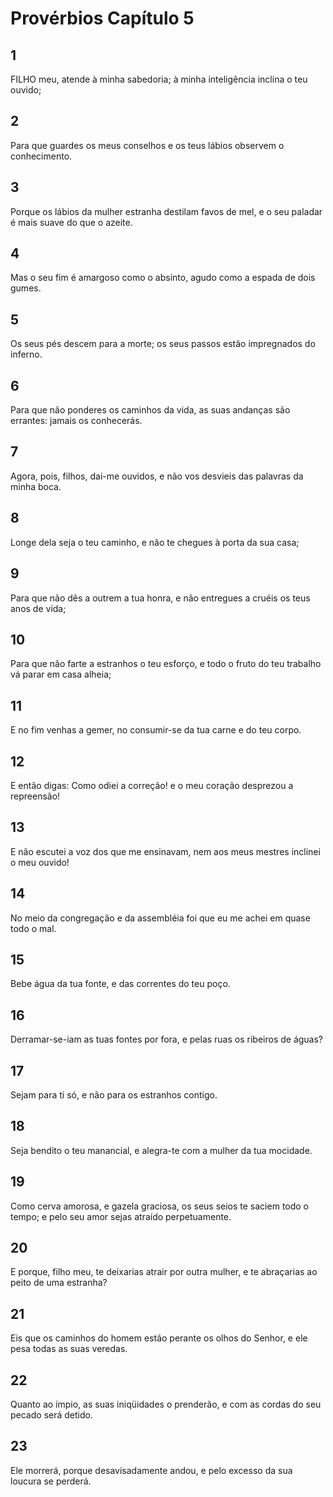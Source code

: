 # Provérbios Capítulo 5

## 1
FILHO meu, atende à minha sabedoria; à minha inteligência inclina o teu ouvido;

## 2
Para que guardes os meus conselhos e os teus lábios observem o conhecimento.

## 3
Porque os lábios da mulher estranha destilam favos de mel, e o seu paladar é mais suave do que o azeite.

## 4
Mas o seu fim é amargoso como o absinto, agudo como a espada de dois gumes.

## 5
Os seus pés descem para a morte; os seus passos estão impregnados do inferno.

## 6
Para que não ponderes os caminhos da vida, as suas andanças são errantes: jamais os conhecerás.

## 7
Agora, pois, filhos, dai-me ouvidos, e não vos desvieis das palavras da minha boca.

## 8
Longe dela seja o teu caminho, e não te chegues à porta da sua casa;

## 9
Para que não dês a outrem a tua honra, e não entregues a cruéis os teus anos de vida;

## 10
Para que não farte a estranhos o teu esforço, e todo o fruto do teu trabalho vá parar em casa alheia;

## 11
E no fim venhas a gemer, no consumir-se da tua carne e do teu corpo.

## 12
E então digas: Como odiei a correção! e o meu coração desprezou a repreensão!

## 13
E não escutei a voz dos que me ensinavam, nem aos meus mestres inclinei o meu ouvido!

## 14
No meio da congregação e da assembléia foi que eu me achei em quase todo o mal.

## 15
Bebe água da tua fonte, e das correntes do teu poço.

## 16
Derramar-se-iam as tuas fontes por fora, e pelas ruas os ribeiros de águas?

## 17
Sejam para ti só, e não para os estranhos contigo.

## 18
Seja bendito o teu manancial, e alegra-te com a mulher da tua mocidade.

## 19
Como cerva amorosa, e gazela graciosa, os seus seios te saciem todo o tempo; e pelo seu amor sejas atraído perpetuamente.

## 20
E porque, filho meu, te deixarias atrair por outra mulher, e te abraçarias ao peito de uma estranha?

## 21
Eis que os caminhos do homem estão perante os olhos do Senhor, e ele pesa todas as suas veredas.

## 22
Quanto ao ímpio, as suas iniqüidades o prenderão, e com as cordas do seu pecado será detido.

## 23
Ele morrerá, porque desavisadamente andou, e pelo excesso da sua loucura se perderá.

